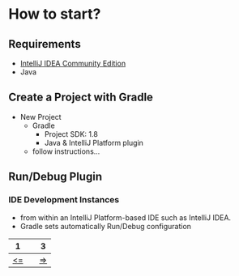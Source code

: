 # How to start?

## Requirements
- [IntelliJ IDEA Community Edition](https://www.jetbrains.com/idea/download)
- Java

## Create a Project with Gradle
- New Project
  - Gradle
    - Project SDK: 1.8
    - Java & IntelliJ Platform plugin
  - follow instructions...

## Run/Debug Plugin
### IDE Development Instances
- from within an IntelliJ Platform-based IDE such as IntelliJ IDEA.
- Gradle sets automatically Run/Debug configuration

1 | | 3
--- | --- | ---
[<=](Slide1.md) |  | [=>](Slide3.md)
